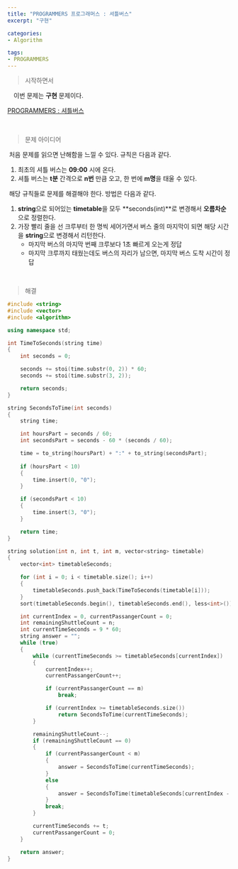 ```yaml
---
title: "PROGRAMMERS 프로그래머스 : 셔틀버스"
excerpt: "구현"

categories:
- Algorithm

tags:
- PROGRAMMERS
---
```


> 시작하면서

　이번 문제는 **구현** 문제이다.

[PROGRAMMERS : 셔틀버스](https://programmers.co.kr/learn/courses/30/lessons/17678)    

​        

> 문제 아이디어

​	처음 문제를 읽으면 난해함을 느낄 수 있다. 규칙은 다음과 같다.

1. 최초의 셔틀 버스는 **09:00** 시에 온다.
2. 셔틀 버스는 **t분** 간격으로 **n번** 만큼 오고, 한 번에 **m명**을 태울 수 있다.

​	해당 규칙들로 문제를 해결해야 한다. 방법은 다음과 같다.

1. **string**으로 되어있는 **timetable**을 모두 **seconds(int)**로 변경해서 **오름차순**으로 정렬한다.
2. 가장 빨리 줄을 선 크루부터 한 명씩 세어가면서 버스 줄의 마지막이 되면 해당 시간을 **string**으로 변경해서 리턴한다.
   - 마지막 버스의 마지막 번째 크루보다 1초 빠르게 오는게 정답
   - 마지막 크루까지 태웠는데도 버스의 자리가 남으면, 마지막 버스 도착 시간이 정답

​    

>해결

```c++
#include <string>
#include <vector>
#include <algorithm>

using namespace std;

int TimeToSeconds(string time)
{
    int seconds = 0;

    seconds += stoi(time.substr(0, 2)) * 60;
    seconds += stoi(time.substr(3, 2));

    return seconds;
}

string SecondsToTime(int seconds)
{
    string time;

    int hoursPart = seconds / 60;
    int secondsPart = seconds - 60 * (seconds / 60);

    time = to_string(hoursPart) + ":" + to_string(secondsPart);
    
    if (hoursPart < 10)
    {
        time.insert(0, "0");
    }

    if (secondsPart < 10)
    {
        time.insert(3, "0");
    }

    return time;
}

string solution(int n, int t, int m, vector<string> timetable)
{
    vector<int> timetableSeconds;

    for (int i = 0; i < timetable.size(); i++)
    {
        timetableSeconds.push_back(TimeToSeconds(timetable[i]));
    }
    sort(timetableSeconds.begin(), timetableSeconds.end(), less<int>());

    int currentIndex = 0, currentPassangerCount = 0;
    int remainingShuttleCount = n;
    int currentTimeSeconds = 9 * 60;
    string answer = "";
    while (true)
    {        
        while (currentTimeSeconds >= timetableSeconds[currentIndex])
        {
            currentIndex++;
            currentPassangerCount++;

            if (currentPassangerCount == m)
                break;

            if (currentIndex >= timetableSeconds.size())
                return SecondsToTime(currentTimeSeconds);            
        }

        remainingShuttleCount--;
        if (remainingShuttleCount == 0)
        {
            if (currentPassangerCount < m)
            {
                answer = SecondsToTime(currentTimeSeconds);
            }
            else
            {
                answer = SecondsToTime(timetableSeconds[currentIndex - 1] - 1);
            }
            break;
        }

        currentTimeSeconds += t;
        currentPassangerCount = 0;
    }

    return answer;
}
```
